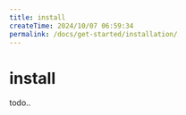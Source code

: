 ```yaml
---
title: install
createTime: 2024/10/07 06:59:34
permalink: /docs/get-started/installation/
---
```

# install

todo..
